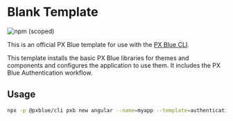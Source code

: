 # Blank Template

![npm (scoped)](https://img.shields.io/npm/v/@pxblue/angular-template-authentication?color=%23007bc1&label=%40pxblue%2Fangular-template-authentication)

This is an official PX Blue template for use with the [PX Blue CLI](https://www.npmjs.com/package/@pxblue/cli).

This template installs the basic PX Blue libraries for themes and components and configures the application to use them. It includes the PX Blue Authentication workflow.

## Usage

```sh
npx -p @pxblue/cli pxb new angular --name=myapp --template=authentication
```
